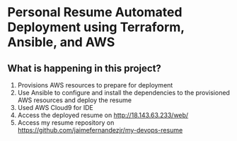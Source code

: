 # Personal Resume Automated Deployment using Terraform, Ansible, and AWS

## What is happening in this project?
1. Provisions AWS resources to prepare for deployment
2. Use Ansible to configure and install the dependencies to the provisioned AWS resources and deploy the resume
3. Used AWS Cloud9 for IDE
3. Access the deployed resume on http://18.143.63.233/web/
4. Access my resume repository on https://github.com/jaimefernandezjr/my-devops-resume
